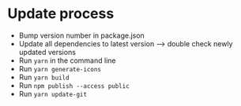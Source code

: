 # Update process

- Bump version number in package.json
- Update all dependencies to latest version
  —> double check newly updated versions
- Run `yarn` in the command line
- Run `yarn generate-icons`
- Run `yarn build`
- Run `npm publish --access public`
- Run `yarn update-git`
